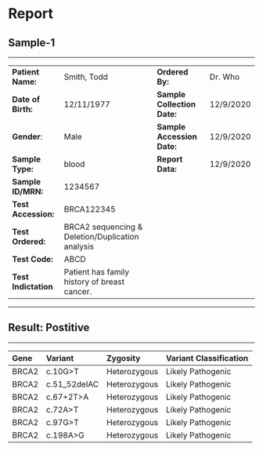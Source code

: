 
# Report

## Sample-1

---

|  |  |  |  |
| --- | --- | --- | --- |
| **Patient Name:** | Smith, Todd | **Ordered By:** | Dr. Who |
| **Date of Birth:** | 12/11/1977 | **Sample Collection Date:** | 12/9/2020 | 
| **Gender**: | Male | **Sample Accession Date:** | 12/9/2020 |
| **Sample Type:** | blood | **Report Data:** | 12/9/2020 |
| **Sample ID/MRN:** | 1234567 | | |
| **Test Accession:** | BRCA122345 | | | 
| **Test Ordered:** | BRCA2 sequencing & Deletion/Duplication analysis | | | 
| **Test Code:** | ABCD | | |
| **Test Indictation** | Patient has family history of breast cancer. | | |

---

## Result: Postitive

---

| Gene   | Variant      | Zygosity     | Variant Classification   |
|:-------|:-------------|:-------------|:-------------------------|
| BRCA2  | c.10G>T      | Heterozygous | Likely Pathogenic        |
| BRCA2  | c.51_52delAC | Heterozygous | Likely Pathogenic        |
| BRCA2  | c.67+2T>A    | Heterozygous | Likely Pathogenic        |
| BRCA2  | c.72A>T      | Heterozygous | Likely Pathogenic        |
| BRCA2  | c.97G>T      | Heterozygous | Likely Pathogenic        |
| BRCA2  | c.198A>G     | Heterozygous | Likely Pathogenic        |